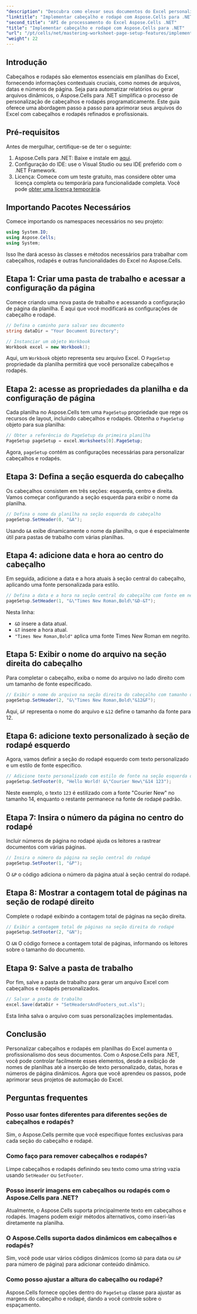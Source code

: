 ```yaml
---
"description": "Descubra como elevar seus documentos do Excel personalizando cabeçalhos e rodapés programaticamente com o Aspose.Cells para .NET. Este guia completo orienta você em cada etapa, desde a configuração da sua pasta de trabalho até a inserção dinâmica do nome da planilha."
"linktitle": "Implementar cabeçalho e rodapé com Aspose.Cells para .NET"
"second_title": "API de processamento do Excel Aspose.Cells .NET"
"title": "Implementar cabeçalho e rodapé com Aspose.Cells para .NET"
"url": "/pt/cells/net/mastering-worksheet-page-setup-features/implement-header-footer/"
"weight": 22
---
```


## Introdução

Cabeçalhos e rodapés são elementos essenciais em planilhas do Excel, fornecendo informações contextuais cruciais, como nomes de arquivos, datas e números de página. Seja para automatizar relatórios ou gerar arquivos dinâmicos, o Aspose.Cells para .NET simplifica o processo de personalização de cabeçalhos e rodapés programaticamente. Este guia oferece uma abordagem passo a passo para aprimorar seus arquivos do Excel com cabeçalhos e rodapés refinados e profissionais.

## Pré-requisitos

Antes de mergulhar, certifique-se de ter o seguinte:

1. Aspose.Cells para .NET: Baixe e instale em [aqui](https://releases.aspose.com/cells/net/).
2. Configuração do IDE: use o Visual Studio ou seu IDE preferido com o .NET Framework.
3. Licença: Comece com um teste gratuito, mas considere obter uma licença completa ou temporária para funcionalidade completa. Você pode [obter uma licença temporária](https://purchase.aspose.com/temporary-license/).

## Importando Pacotes Necessários

Comece importando os namespaces necessários no seu projeto:

```csharp
using System.IO;
using Aspose.Cells;
using System;
```

Isso lhe dará acesso às classes e métodos necessários para trabalhar com cabeçalhos, rodapés e outras funcionalidades do Excel no Aspose.Cells.

## Etapa 1: Criar uma pasta de trabalho e acessar a configuração da página

Comece criando uma nova pasta de trabalho e acessando a configuração de página da planilha. É aqui que você modificará as configurações de cabeçalho e rodapé.

```csharp
// Defina o caminho para salvar seu documento
string dataDir = "Your Document Directory";

// Instanciar um objeto Workbook
Workbook excel = new Workbook();
```

Aqui, um `Workbook` objeto representa seu arquivo Excel. O `PageSetup` propriedade da planilha permitirá que você personalize cabeçalhos e rodapés.

## Etapa 2: acesse as propriedades da planilha e da configuração de página

Cada planilha no Aspose.Cells tem uma `PageSetup` propriedade que rege os recursos de layout, incluindo cabeçalhos e rodapés. Obtenha o `PageSetup` objeto para sua planilha:

```csharp
// Obter a referência do PageSetup da primeira planilha
PageSetup pageSetup = excel.Worksheets[0].PageSetup;
```

Agora, `pageSetup` contém as configurações necessárias para personalizar cabeçalhos e rodapés.

## Etapa 3: Defina a seção esquerda do cabeçalho

Os cabeçalhos consistem em três seções: esquerda, centro e direita. Vamos começar configurando a seção esquerda para exibir o nome da planilha.

```csharp
// Defina o nome da planilha na seção esquerda do cabeçalho
pageSetup.SetHeader(0, "&A");
```

Usando `&A` exibe dinamicamente o nome da planilha, o que é especialmente útil para pastas de trabalho com várias planilhas.

## Etapa 4: adicione data e hora ao centro do cabeçalho

Em seguida, adicione a data e a hora atuais à seção central do cabeçalho, aplicando uma fonte personalizada para estilo.

```csharp
// Defina a data e a hora na seção central do cabeçalho com fonte em negrito
pageSetup.SetHeader(1, "&\"Times New Roman,Bold\"&D-&T");
```

Nesta linha:
- `&D` insere a data atual.
- `&T` insere a hora atual.
- `"Times New Roman,Bold"` aplica uma fonte Times New Roman em negrito.

## Etapa 5: Exibir o nome do arquivo na seção direita do cabeçalho

Para completar o cabeçalho, exiba o nome do arquivo no lado direito com um tamanho de fonte especificado.

```csharp
// Exibir o nome do arquivo na seção direita do cabeçalho com tamanho de fonte personalizado
pageSetup.SetHeader(2, "&\"Times New Roman,Bold\"&12&F");
```

Aqui, `&F` representa o nome do arquivo e `&12` define o tamanho da fonte para 12.

## Etapa 6: adicione texto personalizado à seção de rodapé esquerdo

Agora, vamos definir a seção do rodapé esquerdo com texto personalizado e um estilo de fonte específico.

```csharp
// Adicione texto personalizado com estilo de fonte na seção esquerda do rodapé
pageSetup.SetFooter(0, "Hello World! &\"Courier New\"&14 123");
```

Neste exemplo, o texto `123` é estilizado com a fonte "Courier New" no tamanho 14, enquanto o restante permanece na fonte de rodapé padrão.

## Etapa 7: Insira o número da página no centro do rodapé

Incluir números de página no rodapé ajuda os leitores a rastrear documentos com várias páginas.

```csharp
// Insira o número da página na seção central do rodapé
pageSetup.SetFooter(1, "&P");
```

O `&P` o código adiciona o número da página atual à seção central do rodapé.

## Etapa 8: Mostrar a contagem total de páginas na seção de rodapé direito

Complete o rodapé exibindo a contagem total de páginas na seção direita.

```csharp
// Exibir a contagem total de páginas na seção direita do rodapé
pageSetup.SetFooter(2, "&N");
```

O `&N` O código fornece a contagem total de páginas, informando os leitores sobre o tamanho do documento.

## Etapa 9: Salve a pasta de trabalho

Por fim, salve a pasta de trabalho para gerar um arquivo Excel com cabeçalhos e rodapés personalizados.

```csharp
// Salvar a pasta de trabalho
excel.Save(dataDir + "SetHeadersAndFooters_out.xls");
```

Esta linha salva o arquivo com suas personalizações implementadas.

## Conclusão

Personalizar cabeçalhos e rodapés em planilhas do Excel aumenta o profissionalismo dos seus documentos. Com o Aspose.Cells para .NET, você pode controlar facilmente esses elementos, desde a exibição de nomes de planilhas até a inserção de texto personalizado, datas, horas e números de página dinâmicos. Agora que você aprendeu os passos, pode aprimorar seus projetos de automação do Excel.

## Perguntas frequentes

### Posso usar fontes diferentes para diferentes seções de cabeçalhos e rodapés?
Sim, o Aspose.Cells permite que você especifique fontes exclusivas para cada seção do cabeçalho e rodapé.

### Como faço para remover cabeçalhos e rodapés?
Limpe cabeçalhos e rodapés definindo seu texto como uma string vazia usando `SetHeader` ou `SetFooter`.

### Posso inserir imagens em cabeçalhos ou rodapés com o Aspose.Cells para .NET?
Atualmente, o Aspose.Cells suporta principalmente texto em cabeçalhos e rodapés. Imagens podem exigir métodos alternativos, como inseri-las diretamente na planilha.

### O Aspose.Cells suporta dados dinâmicos em cabeçalhos e rodapés?  
Sim, você pode usar vários códigos dinâmicos (como `&D` para data ou `&P` para número de página) para adicionar conteúdo dinâmico.

### Como posso ajustar a altura do cabeçalho ou rodapé?  
Aspose.Cells fornece opções dentro do `PageSetup` classe para ajustar as margens do cabeçalho e rodapé, dando a você controle sobre o espaçamento.